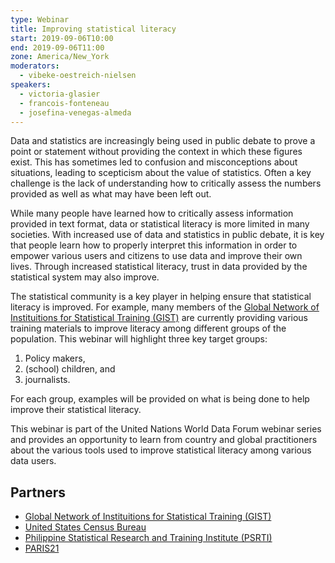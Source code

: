 ```yaml
---
type: Webinar
title: Improving statistical literacy
start: 2019-09-06T10:00
end: 2019-09-06T11:00
zone: America/New_York
moderators:
  - vibeke-oestreich-nielsen
speakers:
  - victoria-glasier
  - francois-fonteneau
  - josefina-venegas-almeda
---
```


Data and statistics are increasingly being used in public debate to prove a
point or statement without providing the context in which these figures exist.
This has sometimes led to confusion and misconceptions about situations, leading
to scepticism about the value of statistics. Often a key challenge is the lack
of understanding how to critically assess the numbers provided as well as what
may have been left out.

While many people have learned how to critically assess information provided in
text format, data or statistical literacy is more limited in many societies.
With increased use of data and statistics in public debate, it is key that
people learn how to properly interpret this information in order to empower
various users and citizens to use data and improve their own lives. Through
increased statistical literacy, trust in data provided by the statistical system
may also improve.

The statistical community is a key player in helping ensure that statistical
literacy is improved. For example, many members of the
[Global Network of Instituitions for Statistical Training (GIST)](https://unstats.un.org/GIST)
are currently providing various training materials to improve literacy among
different groups of the population. This webinar will highlight three key target
groups:

1. Policy makers,
2. (school) children, and
3. journalists.

For each group, examples will be provided on what is being done to help improve
their statistical literacy.

This webinar is part of the United Nations World Data Forum webinar series and
provides an opportunity to learn from country and global practitioners about the
various tools used to improve statistical literacy among various data users.

## Partners

- [Global Network of Instituitions for Statistical Training (GIST)](https://unstats.un.org/GIST)
- [United States Census Bureau](https://www.census.gov/)
- [Philippine Statistical Research and Training Institute (PSRTI)](http://psrti.gov.ph/home/)
- [PARIS21](https://paris21.org/)
